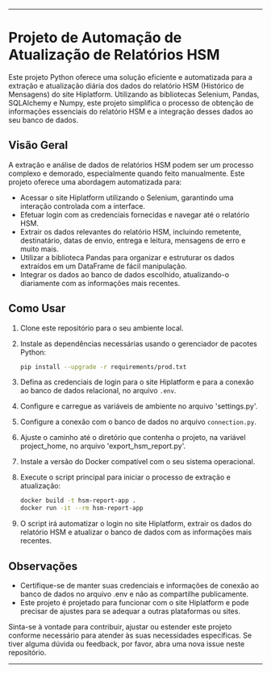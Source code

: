---

# Projeto de Automação de Atualização de Relatórios HSM

Este projeto Python oferece uma solução eficiente e automatizada para a extração e atualização diária dos dados do relatório HSM (Histórico de Mensagens) do site Hiplatform. Utilizando as bibliotecas Selenium, Pandas, SQLAlchemy e Numpy, este projeto simplifica o processo de obtenção de informações essenciais do relatório HSM e a integração desses dados ao seu banco de dados.

## Visão Geral

A extração e análise de dados de relatórios HSM podem ser um processo complexo e demorado, especialmente quando feito manualmente. Este projeto oferece uma abordagem automatizada para:

- Acessar o site Hiplatform utilizando o Selenium, garantindo uma interação controlada com a interface.
- Efetuar login com as credenciais fornecidas e navegar até o relatório HSM.
- Extrair os dados relevantes do relatório HSM, incluindo remetente, destinatário, datas de envio, entrega e leitura, mensagens de erro e muito mais.
- Utilizar a biblioteca Pandas para organizar e estruturar os dados extraídos em um DataFrame de fácil manipulação.
- Integrar os dados ao banco de dados escolhido, atualizando-o diariamente com as informações mais recentes.

## Como Usar

1. Clone este repositório para o seu ambiente local.
2. Instale as dependências necessárias usando o gerenciador de pacotes Python:

   ```bash
   pip install --upgrade -r requirements/prod.txt
   ```

3. Defina as credenciais de login para o site Hiplatform e para a conexão ao banco de dados relacional, no arquivo `.env`.
4. Configure e carregue as variáveis de ambiente no arquivo 'settings.py'.
5. Configure a conexão com o banco de dados no arquivo `connection.py`.
6. Ajuste o caminho até o diretório que contenha o projeto, na variável project_home, no arquivo 'export_hsm_report.py'.
7. Instale a versão do Docker compatível com o seu sistema operacional.
8. Execute o script principal para iniciar o processo de extração e atualização:

   ```bash
   docker build -t hsm-report-app .
   docker run -it --rm hsm-report-app
   ```

9. O script irá automatizar o login no site Hiplatform, extrair os dados do relatório HSM e atualizar o banco de dados com as informações mais recentes.

## Observações

- Certifique-se de manter suas credenciais e informações de conexão ao banco de dados no arquivo .env e não as compartilhe publicamente.
- Este projeto é projetado para funcionar com o site Hiplatform e pode precisar de ajustes para se adequar a outras plataformas ou sites.

Sinta-se à vontade para contribuir, ajustar ou estender este projeto conforme necessário para atender às suas necessidades específicas. Se tiver alguma dúvida ou feedback, por favor, abra uma nova issue neste repositório.

---